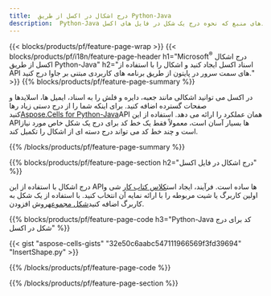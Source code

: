 ```yaml
---
title:  درج اشکال در اکسل از طریق Python-Java
description:  Python-Java کدهای منبع که نحوه درج یک شکل در فایل های اکسل Microsoft با استفاده از کتابخانه Python-Java.
---
```

{{< blocks/products/pf/feature-page-wrap >}}
{{< blocks/products/pf/i18n/feature-page-header h1="Microsoft<sup>&reg;</sup> درج اشکال اکسل از طریق Python-Java" h2="اسناد اکسل ایجاد کنید و اشکال را با استفاده از API های سمت سرور در پایتون از طریق برنامه های کاربردی مبتنی بر جاوا درج کنید." >}}
{{% blocks/products/pf/feature-page-summary %}}

 در اکسل می توانید اشکالی مانند جعبه، دایره و فلش را به اسناد، ایمیل ها، اسلایدها و صفحات گسترده اضافه کنید. برای اینکه شما را از درج دستی زیاد رها کنید[Aspose.Cells for Python-Java](https://releases.aspose.com/cells/python-java)API همان عملکرد را ارائه می دهد. استفاده از این APIها بسیار آسان است، معمولاً فقط یک خط کد برای درج یک شکل خاص مورد نیاز است و چند خط کد می تواند درج دسته ای از اشکال را تکمیل کند.

{{% /blocks/products/pf/feature-page-summary %}}

{{% blocks/products/pf/feature-page-section h2="درج اشکال در فایل اکسل" %}}

 درج اشکال با استفاده از این APIها ساده است. فرآیند، ایجاد است[کلاس کتاب کار](https://reference.aspose.com/cells/python-java/asposecells.api/Workbook) شی و اولین کاربرگ یا شیت مربوطه را با ارائه نمایه آن انتخاب کنید. با استفاده از یک شکل به کاربرگ اضافه کنید[شکل مجموعه](https://reference.aspose.com/cells/python-java/asposecells.api/ShapeCollection)روش افزودن.

{{% blocks/products/pf/feature-page-code h3="Python-Java کد برای درج شکل در اکسل" %}}

{{< gist "aspose-cells-gists" "32e50c6aabc547111966569f3fd39694" "InsertShape.py" >}}

{{% /blocks/products/pf/feature-page-code %}}

{{% /blocks/products/pf/feature-page-section %}}
